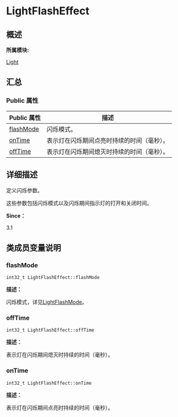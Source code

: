 # LightFlashEffect


## **概述**

**所属模块:**

[Light](_light.md)


## **汇总**


### Public 属性

  | Public&nbsp;属性 | 描述 | 
| -------- | -------- |
| [flashMode](#flashmode) | 闪烁模式。 | 
| [onTime](#ontime) | 表示灯在闪烁期间点亮时持续的时间（毫秒）。 | 
| [offTime](#offtime) | 表示灯在闪烁期间熄灭时持续的时间（毫秒）。 | 


## **详细描述**

定义闪烁参数。

这些参数包括闪烁模式以及闪烁期间指示灯的打开和关闭时间。

**Since：**

3.1


## **类成员变量说明**


### flashMode

  
```
int32_t LightFlashEffect::flashMode
```

**描述：**

闪烁模式，详见[LightFlashMode](_light.md#lightflashmode)。


### offTime

  
```
int32_t LightFlashEffect::offTime
```

**描述：**

表示灯在闪烁期间熄灭时持续的时间（毫秒）。


### onTime

  
```
int32_t LightFlashEffect::onTime
```

**描述：**

表示灯在闪烁期间点亮时持续的时间（毫秒）。
